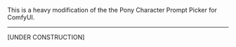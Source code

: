 This is a heavy modification of the the Pony Character Prompt Picker for ComfyUI.

-----------------------------------------------------------------------------------

[UNDER CONSTRUCTION]
